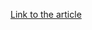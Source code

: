 [Link to the article](https://www.welivesecurity.com/en/business-security/black-hat-usa-2024-cyber-insurance-shaping-cybersecurity-strategies/)

